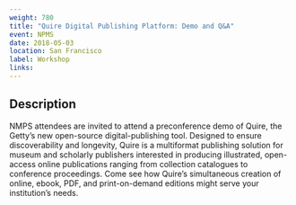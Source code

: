 ```yaml
---
weight: 780
title: "Quire Digital Publishing Platform: Demo and Q&A"
event: NPMS
date: 2018-05-03
location: San Francisco
label: Workshop
links:
---
```


## Description

NMPS attendees are invited to attend a preconference demo of Quire, the Getty’s new open-source digital-publishing tool. Designed to ensure discoverability and longevity, Quire is a multiformat publishing solution for museum and scholarly publishers interested in producing illustrated, open-access online publications ranging from collection catalogues to conference proceedings. Come see how Quire’s simultaneous creation of online, ebook, PDF, and print-on-demand editions might serve your institution’s needs.